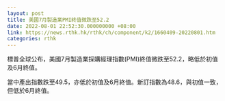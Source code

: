 ```yaml
---
layout: post
title: 美國7月製造業PMI終值微跌至52.2
date: 2022-08-01 22:52:30.000000000 +08:00
link: https://news.rthk.hk/rthk/ch/component/k2/1660409-20220801.htm
categories: rthk
---
```


標普全球公布，美國7月製造業採購經理指數(PMI)終值微跌至52.2，略低於初值及6月終值。

當中產出指數跌至49.5，亦低於初值及6月終值。新訂指數為48.6，與初值一致，但低於6月終值。
